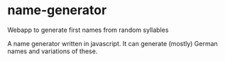 # name-generator
Webapp to generate first names from random syllables

A name generator written in javascript. It can generate (mostly) German names and variations of these.
